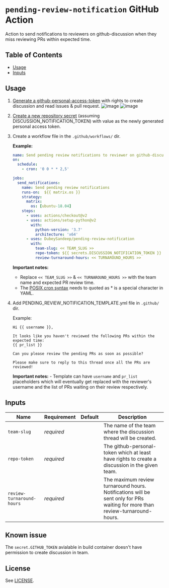 # `pending-review-notification` GitHub Action

Action to send notifications to reviewers on github-discussion when they miss reviewing PRs within expected time.

## Table of Contents

* [Usage](#usage)
* [Inputs](#inputs)

## Usage
1. [Generate a github-personal-access-token](https://docs.github.com/en/authentication/keeping-your-account-and-data-secure/creating-a-personal-access-token) with rights to create discussion and read issues & pull request.
![image](https://user-images.githubusercontent.com/16653571/137939909-08edfe36-8bb3-475a-ad51-f2f2d4861da4.png)
![image](https://user-images.githubusercontent.com/16653571/137939045-c3b73543-81fb-410c-895a-73753344f901.png)

2. [Create a new repository secret](https://docs.github.com/en/actions/security-guides/encrypted-secrets#creating-encrypted-secrets-for-a-repository) (assuming DISCUSSION_NOTIFICATION_TOKEN) with value as the newly generated personal access token.

3. Create a workflow file in the `.github/workflows/` dir.

    **Example:**
    ```yaml
    name: Send pending review notifications to reviewer on github-discussion
    on:
      schedule:
        - cron: '0 0 * * 2,5'

    jobs:
      send_notifications:
        name: Send pending review notifications
        runs-on:  ${{ matrix.os }}
        strategy:
          matrix:
            os: [ubuntu-18.04]
        steps:
          - uses: actions/checkout@v2
          - uses: actions/setup-python@v2
            with:
              python-version: '3.7'
              architecture: 'x64'
          - uses: DubeySandeep/pending-review-notification
            with:
              team-slug: << TEAM_SLUG >>
              repo-token: ${{ secrets.DISCUSSION_NOTIFICATION_TOKEN }}
              review-turnaround-hours: << TURNAROUND_HOURS >>
    ```
    **Important notes:**
      - Replace `<< TEAM_SLUG >>` & `<< TURNAROUND_HOURS >>` with the team name and expected PR review time.
      - The [POSIX cron syntax](https://pubs.opengroup.org/onlinepubs/9699919799/utilities/crontab.html#tag_20_25_07) needs to quoted as * is a special character in YAML.

4. Add PENDING_REVIEW_NOTIFICATION_TEMPLATE.yml file in `.github/` dir.

   Example:
   ```
   Hi {{ username }},

   It looks like you haven't reviewed the following PRs within the expected time:
   {{ pr_list }}

   Can you please review the pending PRs as soon as possible?

   Please make sure to reply to this thread once all the PRs are reviewed!
   ```
     **Important notes:**
       - Template can have `username` and  `pr_list` placeholders which will eventually get replaced with the reviewer's username and the list of PRs waiting on their review respectively.

## Inputs

| Name          | Requirement | Default | Description |
| ------------- | ----------- | ------- | ----------- |
| `team-slug`               | _required_  | | The name of the team where the discussion thread will be created.|
| `repo-token`              | _required_  | | The github-personal-token which at least have rights to create a discussion in the given team. |
| `review-turnaround-hours` | _required_  | | The maximum review turnaround hours. Notifications will be sent only for PRs waiting for more than review-turnaround-hours.|

## Known issue

The `secret.GITHUB_TOKEN` avialable in build container doesn't have permission to create discussion in team.

## License

See [LICENSE](LICENSE).
